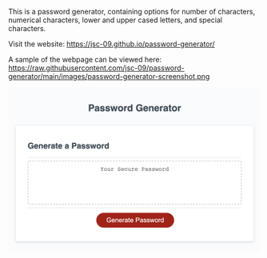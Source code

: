 This is a password generator, containing options for number of characters, numerical characters, lower and upper cased letters, and special characters.

Visit the website: https://jsc-09.github.io/password-generator/

A sample of the webpage can be viewed here: https://raw.githubusercontent.com/jsc-09/password-generator/main/images/password-generator-screenshot.png 

![Screenshot of site.](https://raw.githubusercontent.com/jsc-09/password-generator/main/images/password-generator-screenshot.png)